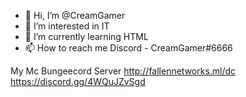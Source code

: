 - 👋 Hi, I’m @CreamGamer
- 👀 I’m interested in IT
- 🌱 I’m currently learning HTML
- 📫 How to reach me Discord - CreamGamer#6666

My Mc Bungeecord Server 
http://fallennetworks.ml/dc   https://discord.gg/4WQuJZvSgd


